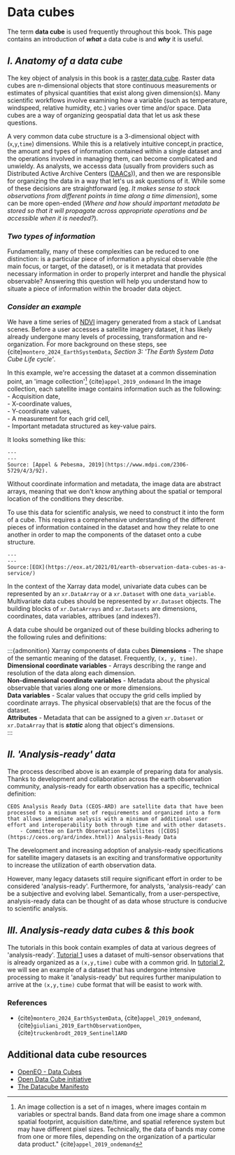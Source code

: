 # Data cubes

The term **data cube** is used frequently throughout this book. This page contains an introduction of ***what*** a data cube is and ***why*** it is useful. 

## *I. Anatomy of a data cube*

The key object of analysis in this book is a [raster data cube](https://openeo.org/documentation/1.0/datacubes.html). Raster data cubes are n-dimensional objects that store continuous measurements or estimates of physical quantities that exist along given dimension(s). Many scientific workflows involve examining how a variable (such as temperature, windspeed, relative humidity, etc.) varies over time and/or space. Data cubes are a way of organizing geospatial data that let us ask these questions.

A very common data cube structure is a 3-dimensional object with (`x`,`y`,`time`) dimensions. While this is a relatively intuitive concept,in practice, the amount and types of information contained within a single dataset and the operations involved in managing them, can become complicated and unwieldy. As analysts, we accesss data (usually from providers such as Distributed Active Archive Centers ([DAACs](https://nssdc.gsfc.nasa.gov/earth/daacs.html))), and then we are responsible for organizing the data in a way that let's us ask questions of it. While some of these decisions are straightforward (eg. *It makes sense to stack observations from different points in time along a time dimension*), some can be more open-ended (*Where and how should important metadata be stored so that it will propagate across appropriate operations and be accessible when it is needed?*). 

### *Two types of information*
Fundamentally, many of these complexities can be reduced to one distinction: is a particular piece of information a physical observable (the main focus, or target, of the dataset), or is it metadata that provides necessary information in order to properly interpret and handle the physical observable? Answering this question will help you understand how to situate a piece of information within the broader data object. 

[^mynote1]: An image collection is a set of n images, where images contain m variables or spectral bands. Band data from one image share a common spatial footprint, acquisition date/time, and spatial reference system but may have different pixel sizes. Technically, the data of bands may come from one or more files, depending on the organization of a particular data product." {cite}`appel_2019_ondemand`



### *Consider an example*

We have a time series of [NDVI](https://www.usgs.gov/landsat-missions/landsat-normalized-difference-vegetation-index) imagery generated from a stack of Landsat scenes. Before a user accesses a satellite imagery dataset, it has likely already undergone many levels of processing, transformation and re-organization. For more background on these steps, see {cite}`montero_2024_EarthSystemData`, *Section 3: 'The Earth System Data Cube Life cycle'*. 

In this example, we're accessing the dataset at a common dissemination point, an 'image collection'[^mynote1] {cite}`appel_2019_ondemand` In the image collection, each satellite image contains information such as the following:  
    - Acquisition date,  
    - X-coordinate values,  
    - Y-coordinate values,  
    - A measurement for each grid cell,  
    - Important metadata structured as key-value pairs.  

It looks something like this:
```{figure} imgs/data-04-00092-g001.png
---
---
Source: [Appel & Pebesma, 2019](https://www.mdpi.com/2306-5729/4/3/92).
```

Without coordinate information and metadata, the image data are abstract arrays, meaning that we don't know anything about the spatial or temporal location of the conditions they describe.

To use this data for scientific analysis, we need to construct it into the form of a cube. This requires a comprehensive understanding of the different pieces of information contained in the dataset and how they relate to one another in order to map the components of the dataset onto a cube structure. 

```{figure} imgs/eodcaas-mosaic-data-cube-kopp.png
---
---
Source:[EOX](https://eox.at/2021/01/earth-observation-data-cubes-as-a-service/)
```

In the context of the Xarray data model, univariate data cubes can be represented by an `xr.DataArray` or a `xr.Dataset` with one `data_variable`. Multivariate data cubes should be represented by `xr.Dataset` objects. The building blocks of `xr.DataArrays` and `xr.Datasets` are dimensions, coordinates, data variables, attribues (and indexes?). 

A data cube should be organized out of these building blocks adhering to the following rules and definitions: 

:::{admonition} Xarray components of data cubes
**Dimensions** - The shape of the semantic meaning of the dataset. Frequently, `(x, y, time)`.   
**Dimensional coordinate variables** - Arrays describing the range and resolution of the data along each dimension.  
**Non-dimensional coordinate variables** - Metadata about the physical observable that varies along one or more dimensions.  
**Data variables** - Scalar values that occupy the grid cells implied by coordinate arrays. The physical observable(s) that are the focus of the dataset.  
**Attributes** - Metadata that can be assigned to a given `xr.Dataset` or `xr.DataArray` that is ***static*** along that object's dimensions.   
:::

## *II. 'Analysis-ready' data*
The process described above is an example of preparing data for analysis. Thanks to development and collaboration across the earth observation community, analysis-ready for earth observation has a specific, technical definition:

```{epigraph}
CEOS Analysis Ready Data (CEOS-ARD) are satellite data that have been processed to a minimum set of requirements and organized into a form that allows immediate analysis with a minimum of additional user effort and interoperability both through time and with other datasets.  
    - Committee on Earth Observation Satellites ([CEOS](https://ceos.org/ard/index.html)) Analysis-Ready Data
```

The development and increasing adoption of analysis-ready specifications for satellite imagery datasets is an exciting and transformative opportunity to increase the utilization of earth observation data. 

However, many legacy datasets still require significant effort in order to be considered 'analysis-ready'. Furthermore, for analysts, 'analysis-ready' can be a subjective and evolving label. Semantically, from a user-perspective, analysis-ready data can be thought of as data whose structure is conducive to scientific analysis.

## *III. Analysis-ready data cubes & this book*
The tutorials in this book contain examples of data at various degrees of 'analysis-ready'. [Tutorial 1](../tutorial1/itslive_intro.md) uses a dataset of multi-sensor observations that is already organized as a `(x,y,time)` cube with a common grid. In [tutorial 2](../tutorial2/s1_intro.md), we will see an example of a dataset that has undergone intensive processing to make it 'analysis-ready' but requires further manipulation to arrive at the `(x,y,time)` cube format that will be easist to work with. 

### References
- {cite}`montero_2024_EarthSystemData`, {cite}`appel_2019_ondemand`, {cite}`giuliani_2019_EarthObservationOpen`, {cite}`truckenbrodt_2019_Sentinel1ARD`
## Additional data cube resources
- [OpenEO - Data Cubes](https://openeo.org/documentation/1.0/datacubes.html)
- [Open Data Cube initiative](https://www.opendatacube.org/about-draft)
- [The Datacube Manifesto](http://www.earthserver.eu/tech/datacube-manifesto/The-Datacube-Manifesto.pdf)

